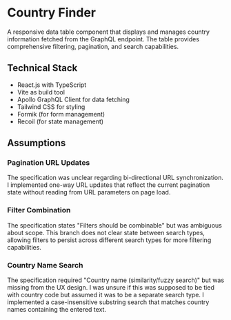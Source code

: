 # Country Finder

A responsive data table component that displays and manages country information fetched from the GraphQL endpoint. The table provides comprehensive filtering, pagination, and search capabilities.

## Technical Stack

- React.js with TypeScript
- Vite as build tool
- Apollo GraphQL Client for data fetching
- Tailwind CSS for styling
- Formik (for form management)
- Recoil (for state management)

## Assumptions

### Pagination URL Updates

The specification was unclear regarding bi-directional URL synchronization. I implemented one-way URL updates that reflect the current pagination state without reading from URL parameters on page load.

### Filter Combination

The specification states "Filters should be combinable" but was ambiguous about scope. This branch does not clear state between search types, allowing filters to persist across different search types for more filtering capabilities.

### Country Name Search

The specification required "Country name (similarity/fuzzy search)" but was missing from the UX design. I was unsure if this was supposed to be tied with country code but assumed it was to be a separate search type. I implemented a case-insensitive substring search that matches country names containing the entered text.
